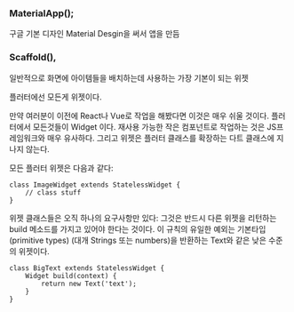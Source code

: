 ### MaterialApp(); 
구글 기본 디자인 Material Desgin을 써서 앱을 만듬

### Scaffold(), 
일반적으로 화면에 아이템들을 배치하는데 사용하는 가장 기본이 되는 위젯


플러터에선 모든게 위젯이다.

만약 여러분이 이전에 React나 Vue로 작업을 해봤다면 이것은 매우 쉬울 것이다. 플러터에서 모든것들이 Widget 이다. 재사용 가능한 작은 컴포넌트로 작업하는 것은 JS프레임워크와 매우 유사하다. 그리고 위젯은 플러터 클래스를 확장하는 다트 클래스에 지나지 않는다.

모든 플러터 위젯은 다음과 같다:


```.{dart}
class ImageWidget extends StatelessWidget {
	// class stuff
}
```

위젯 클래스들은 오직 하나의 요구사항만 있다: 그것은 반드시 다른 위젯을 리턴하는 build 메소드를 가지고 있어야 한다는 것이다. 이 규칙의 유일한 예외는 기본타입(primitive types) (대개 Strings 또는 numbers)을 반환하는 Text와 같은 낮은 수준의 위젯이다.

```.{dart}
class BigText extends StatelessWidget {
	Widget build(context) {
		return new Text('text');
	}
}
```
